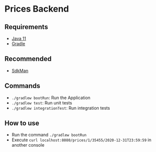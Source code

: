 # Prices Backend

## Requirements

* [Java 11](https://www.oracle.com/java/technologies/downloads/#java11)
* [Gradle](https://gradle.org/)

## Recommended

* [SdkMan](https://sdkman.io/)

## Commands

- `./gradlew bootRun`: Run the Application
- `./gradlew test`: Run unit tests
- `./gradlew integrationTest`: Run integration tests

## How to use

- Run the command `./gradlew bootRun`
- Execute `curl localhost:8080/prices/1/35455/2020-12-31T23:59:59` in another console

